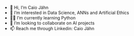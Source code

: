 - 🚀 Hi, I’m Caio Jähn
- 👀 I’m interested in Data Science, ANNs and Artificial Ethics
- 👨‍💻 I’m currently learning Python
- 🦾 I’m looking to collaborate on AI projects
- 📫 Reach me through Linkedin: Caio Jähn

<!---
caioba-codes/caioba-codes is a ✨ special ✨ repository because its `README.md` (this file) appears on your GitHub profile.
You can click the Preview link to take a look at your changes.
--->
